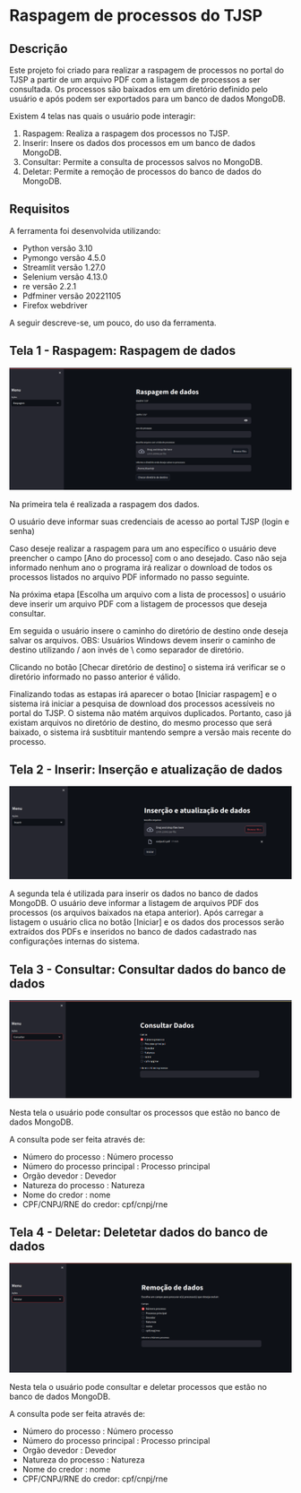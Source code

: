 # Raspagem de processos do TJSP

## Descrição
Este projeto foi criado para realizar a raspagem de processos no portal do TJSP a partir de um arquivo PDF com a listagem de processos a ser consultada. Os processos são baixados em um diretório definido pelo usuário e após podem ser exportados para um banco de dados MongoDB.

Existem 4 telas nas quais o usuário pode interagir:

1. Raspagem: Realiza a raspagem dos processos no TJSP.
2. Inserir: Insere os dados dos processos em um banco de dados MongoDB.
3. Consultar: Permite a consulta de processos salvos no MongoDB.
4. Deletar: Permite a remoção de processos do banco de dados do MongoDB.

## Requisitos

A ferramenta foi desenvolvida utilizando:
* Python versão 3.10
* Pymongo versão 4.5.0
* Streamlit versão 1.27.0
* Selenium versão 4.13.0
* re versão 2.2.1
* Pdfminer versão 20221105
* Firefox webdriver

A seguir descreve-se, um pouco, do uso da ferramenta.

## Tela 1 - Raspagem: Raspagem de dados

<img title="Raspagem" alt="Alt text" src="./imgs/tela_01.png">

Na primeira tela é realizada a raspagem dos dados.

O usuário deve informar suas credenciais de acesso ao portal TJSP (login e senha)

Caso deseje realizar a raspagem para um ano específico o usuário deve preencher o campo [Ano do processo] com o ano desejado. Caso não seja informado nenhum ano o programa irá realizar o download de todos os processos listados no arquivo PDF informado no passo seguinte.

Na próxima etapa [Escolha um arquivo com a lista de processos] o usuário deve inserir um arquivo PDF com a listagem de processos que deseja consultar.

Em seguida o usuário insere o caminho do diretório de destino onde deseja salvar os arquivos. OBS: Usuários Windows devem inserir o caminho de destino utilizando / aon invés de \ como separador de diretório.

Clicando no botão [Checar diretório de destino] o sistema irá verificar se o diretório informado no passo anterior é válido.

Finalizando todas as estapas irá aparecer o botao [Iniciar raspagem] e o sistema irá iniciar a pesquisa de download dos processos acessíveis no portal do TJSP. O sistema não matém arquivos duplicados. Portanto, caso já existam arquivos no diretório de destino, do mesmo processo que será baixado, o sistema irá susbtituir mantendo sempre a versão mais recente do processo.

## Tela 2 - Inserir: Inserção e atualização de dados

<img title="Inserir" alt="Alt text" src="./imgs/tela_02.png">

A segunda tela é utilizada para inserir os dados no banco de dados MongoDB. O usuário deve informar a listagem de arquivos PDF dos processos (os arquivos baixados na etapa anterior). Após carregar a listagem o usuário clica no botão [Iniciar] e os dados dos processos serão extraídos dos PDFs e inseridos no banco de dados cadastrado nas configurações internas do sistema.

## Tela 3 - Consultar: Consultar dados do banco de dados

<img title="Colsultar" alt="Alt text" src="./imgs/tela_03.png">

Nesta tela o usuário pode consultar os processos que estão no banco de dados MongoDB.

A consulta pode ser feita através de:
* Número do processo : Número processo
* Número do processo principal : Processo principal
* Orgão devedor : Devedor
* Natureza do processo : Natureza
* Nome do credor : nome
* CPF/CNPJ/RNE do credor: cpf/cnpj/rne

## Tela 4 - Deletar: Deletetar dados do banco de dados

<img title="Deletar" alt="Alt text" src="./imgs/tela_04.png">

Nesta tela o usuário pode consultar e deletar processos que estão no banco de dados MongoDB.

A consulta pode ser feita através de:
* Número do processo : Número processo
* Número do processo principal : Processo principal
* Orgão devedor : Devedor
* Natureza do processo : Natureza
* Nome do credor : nome
* CPF/CNPJ/RNE do credor: cpf/cnpj/rne